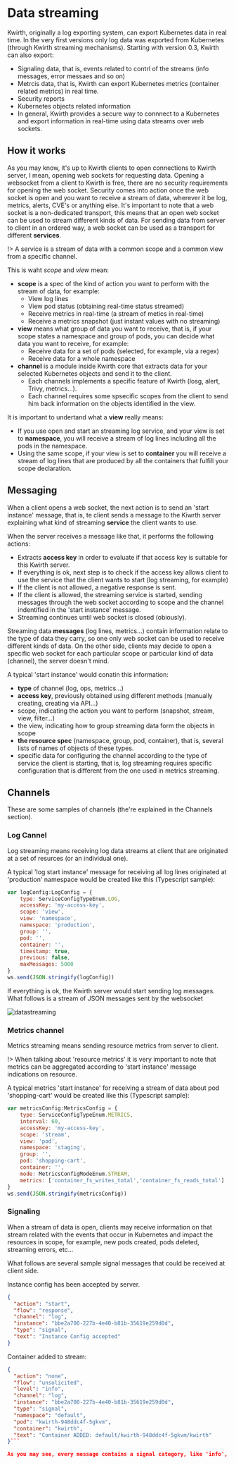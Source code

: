 # Data streaming
Kwirth, originally a log exporting system, can export Kubernetes data in real time. In the very first versions only log data was exported from Kubernetes (through Kwirth streaming mechanisms). Starting with version 0.3, Kwirth can also export:

  - Signaling data, that is, events related to contrl of the streams (info messages, error messaes and so on)
  - Metrcis data, that is, Kwirth can export Kubernetes metrics (container related metrics) in real time.
  - Security reports
  - Kubernetes objects related information
  - In general, Kwirth provides a secure way to connnect to a Kubernetes and export information in real-time using data streams over web sockets.

## How it works
As you may know, it's up to Kwirth clients to open connections to Kwirth server, I mean, opening web sockets for requesting data. Opening a websocket from a client to Kwirth is free, there are no security requirements for opening the web socket. Security comes into action once the web socket is open and you want to receive a stream of data, wherever it be log, metrics, alerts, CVE's or anything else. It's important to note that a web socket is a non-dedicated transport, this means that an open web socket can be used to stream different kinds of data. For sending data from server to client in an ordered way, a web socket can be used as a transport for different **services**.

!> A service is a stream of data with a common scope and a common view from a specific channel.

This is waht *scope* and *view* mean:

  - **scope** is a spec of the kind of action you want to perform with the stream of data, for example:
    - View log lines
    - View pod status (obtaining real-time status streamed)
    - Receive metrics in real-time (a stream of metics in real-time)
    - Receive a metrics snapshot (just instant values with no streaming) 
  - **view** means what group of data you want to receive, that is, if your scope states a namespace and group of pods, you can decide what data you want to receive, for example:
    - Receive data for a set of pods (selected, for example, via a regex)
    - Receive data for a whole namespace
  - **channel** is a module inside Kwirth core that extracts data for your selected Kubernetes objects and send it to the client.
    - Each channels implements a specific feature of Kwirth (losg, alert, Trivy, metrics...).
    - Each channel requires some spsecific scopes from the client to send him back information on the objects identified in the view. 

It is important to undertand what a **view** really means:

  - If you use open and start an streaming log service, and your view is set to **namespace**, you will receive a stream of log lines including all the pods in the namespace.
  - Using the same scope, if your view is set to **container** you will receive a stream of log lines that are produced by all the containers that fulfill your scope declaration.

## Messaging
When a client opens a web socket, the next action is to send an 'start instance' message, that is, te client sends a message to the Kiwrth server explaining what kind of streaming **service** the client wants to use.

When the server receives a message like that, it performs the following actions:

  - Extracts **access key** in order to evaluate if that access key is suitable for this Kwirth server.
  - If everything is ok, next step is to check if the access key allows client to use the service that the client wants to start (log streaming, for example)
  - If the client is not allowed, a negative response is sent.
  - If the client is allowed, the streaming service is started, sending messages through the web socket according to scope and the channel indentified in the 'start instance' message.
  - Streaming continues until web socket is closed (obiously). 

Streaming data **messages** (log lines, metrics...) contain information relate to the type of data they carry, so one only web socket can be used to receive different kinds of data. On the other side, clients may decide to open a specific web socket for each particular scope or particular kind of data (channel), the server doesn't mind.

A typical 'start instance' would conatin this information:
  - **type** of channel (log, ops, metrics...)
  - **access key**, previously obtained using different methods (manually creating, creating via API...)
  - scope, indicating the action you want to perform (snapshot, stream, view, filter...)
  - the view, indicating how to group streaming data form the objects in scope
  - **the resource spec** (namespace, group, pod, container), that is, several lists of names of objects of these types.
  - specific data for configuring the channel according to the type of service the client is starting, that is, log streaming requires specific configuration that is different from the one used in metrics streaming.

## Channels
These are some samples of channels (the're explained in the Channels section).

### Log Cannel
Log streaming means receiving log data streams at client that are originated at a set of resurces (or an individual one).

A typical 'log start instance' message for receiving all log lines originated at 'production' namespace would be created like this (Typescript sample):

```javascript
var logConfig:LogConfig = {
    type: ServiceConfigTypeEnum.LOG,
    accessKey: 'my-access-key',
    scope: 'view',
    view: 'namespace',
    namespace: 'production', 
    group: '',
    pod: '', 
    container: '',
    timestamp: true,
    previous: false,
    maxMessages: 5000
}                
ws.send(JSON.stringify(logConfig))
```

If everything is ok, the Kwirth server would start sending log messages. What follows is a stream of JSON messages sent by the websocket

![datastreaming](./_media/datastreaming.png)

### Metrics channel
Metrics streaming means sending resource metrics from server to client.

!> When talking about 'resource metrics' it is very important to note that metrics can be aggregated according to 'start instance' message indications on resource.

A typical metrics 'start instance' for receiving a stream of data about pod 'shopping-cart' would be created like this (Typescript sample):
```javascript
var metricsConfig:MetricsConfig = {
    type: ServiceConfigTypeEnum.METRICS,
    interval: 60,
    accessKey: 'my-access-key',
    scope: 'stream',
    view: 'pod',
    namespace: 'staging',
    group: '',
    pod: 'shopping-cart',
    container: '',
    mode: MetricsConfigModeEnum.STREAM,
    metrics: ['container_fs_writes_total','container_fs_reads_total']
}
ws.send(JSON.stringify(metricsConfig))
```

### Signaling
When a stream of data is open, clients may receive information on that stream related with the events that occur in Kubernetes and impact the resources in scope, for example, new pods created, pods deleted, streaming errors, etc...

What follows are several sample signal messages that could be received at client side.


Instance config has been accepted by server.
```json
{
  "action": "start",
  "flow": "response",
  "channel": "log",
  "instance": "bbe2a700-227b-4e40-b81b-35619e259d0d",
  "type": "signal",
  "text": "Instance Config accepted"
}
```

Container added to stream:
```json
{
  "action": "none",
  "flow": "unsolicited",
  "level": "info",
  "channel": "log",
  "instance": "bbe2a700-227b-4e40-b81b-35619e259d0d",
  "type": "signal",
  "namespace": "default",
  "pod": "kwirth-948ddc4f-5gkvm",
  "container": "kwirth",
  "text": "Container ADDED: default/kwirth-948ddc4f-5gkvm/kwirth"
}```

As you may see, every message contains a signal category, like 'info', 'warning', or 'error'. Typical Kubernetes events, like pod creating, pod deletion, etc., belong to the 'info category'.